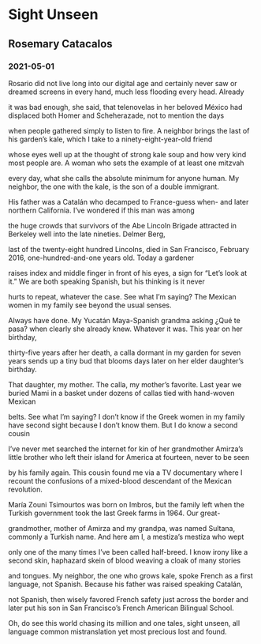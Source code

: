 # Sight Unseen
## Rosemary Catacalos
### 2021-05-01

Rosario did not live long into our digital age and certainly never saw or
dreamed screens in every hand, much less flooding every head. Already

it was bad enough, she said, that telenovelas in her beloved México
had displaced both Homer and Scheherazade, not to mention the days

when people gathered simply to listen to fire. A neighbor brings the last
of his garden’s kale, which I take to a ninety-eight-year-old friend

whose eyes well up at the thought of strong kale soup and how very kind
most people are. A woman who sets the example of at least one mitzvah

every day, what she calls the absolute minimum for anyone human.
My neighbor, the one with the kale, is the son of a double immigrant.

His father was a Catalán who decamped to France-guess when-
and later northern California. I’ve wondered if this man was among

the huge crowds that survivors of the Abe Lincoln Brigade
attracted in Berkeley well into the late nineties. Delmer Berg,

last of the twenty-eight hundred Lincolns, died in San Francisco,
February 2016, one-hundred-and-one years old. Today a gardener

raises index and middle finger in front of his eyes, a sign for “Let’s
look at it.” We are both speaking Spanish, but his thinking is it never

hurts to repeat, whatever the case. See what I’m saying?
The Mexican women in my family see beyond the usual senses.

Always have done. My Yucatán Maya-Spanish grandma asking ¿Qué te pasa?
when clearly she already knew. Whatever it was. This year on her birthday,

thirty-five years after her death, a calla dormant in my garden for seven years
sends up a tiny bud that blooms days later on her elder daughter’s birthday.

That daughter, my mother. The calla, my mother’s favorite. Last year we
buried Mami in a basket under dozens of callas tied with hand-woven Mexican

belts. See what I’m saying? I don’t know if the Greek women in my family
have second sight because I don’t know them. But I do know a second cousin

I’ve never met searched the internet for kin of her grandmother Amirza’s
little brother who left their island for America at fourteen, never to be seen

by his family again. This cousin found me via a TV documentary where I
recount the confusions of a mixed-blood descendant of the Mexican revolution.

María Zouni Tsimourtos was born on Imbros, but the family left when
the Turkish government took the last Greek farms in 1964. Our great-

grandmother, mother of Amirza and my grandpa, was named Sultana,
commonly a Turkish name. And here am I, a mestiza’s mestiza who wept

only one of the many times I’ve been called half-breed. I know irony like a
second skin, haphazard skein of blood weaving a cloak of many stories

and tongues. My neighbor, the one who grows kale, spoke French as a
first language, not Spanish. Because his father was raised speaking Catalán,

not Spanish, then wisely favored French safety just across the border
and later put his son in San Francisco’s French American Bilingual School.

Oh, do see this world chasing its million and one tales, sight unseen,
all language common mistranslation yet most precious lost and found.
